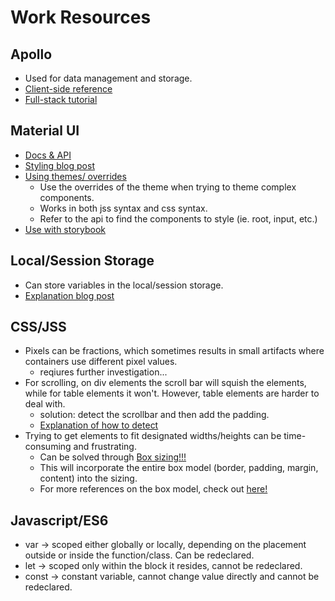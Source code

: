 # Work Resources

## Apollo
* Used for data management and storage.
* [Client-side reference](https://www.apollographql.com/docs/react/)
* [Full-stack tutorial](https://www.apollographql.com/docs/tutorial/introduction/)

## Material UI
* [Docs & API](https://material-ui.com/components/buttons/)
* [Styling blog post](https://codeburst.io/my-journey-to-make-styling-with-material-ui-right-6a44f7c68113)
* [Using themes/ overrides](https://blog.bitsrc.io/how-to-customize-material-ui-theme-v3-2-0-part-3-750db6981a33)
  - Use the overrides of the theme when trying to theme complex components.
  - Works in both jss syntax and css syntax.
  - Refer to the api to find the components to style (ie. root, input, etc.)
* [Use with storybook](https://medium.com/encode/setting-up-storybook-with-material-ui-and-styled-components-5bdacb6db866)

## Local/Session Storage
* Can store variables in the local/session storage.
* [Explanation blog post](https://www.robinwieruch.de/local-storage-react)

## CSS/JSS
* Pixels can be fractions, which sometimes results in small artifacts where containers use different pixel values.
  * reqiures further investigation...
* For scrolling, on div elements the scroll bar will squish the elements, while for table elements it won't. However, table elements are harder to deal with.
  * solution: detect the scrollbar and then add the padding.
  * [Explanation of how to detect](https://medium.com/@jbbpatel94/difference-between-offsetheight-clientheight-and-scrollheight-cfea5c196937)
* Trying to get elements to fit designated widths/heights can be time-consuming and frustrating.
  * Can be solved through [Box sizing!!!](https://www.w3schools.com/css/css3_box-sizing.asp)
  * This will incorporate the entire box model (border, padding, margin, content) into the sizing.
  * For more references on the box model, check out [here!](https://www.w3schools.com/css/css_boxmodel.asp)
  
 ## Javascript/ES6
 * var -> scoped either globally or locally, depending on the placement outside or inside the function/class. Can be redeclared.
 * let -> scoped only within the block it resides, cannot be redeclared.
 * const -> constant variable, cannot change value directly and cannot be redeclared.
